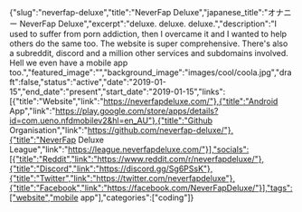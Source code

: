 {"slug":"neverfap-deluxe","title":"NeverFap Deluxe","japanese_title":"オナニー NeverFap Deluxe","excerpt":"deluxe. deluxe. deluxe.","description":"I used to suffer from porn addiction, then I overcame it and I wanted to help others do the same too. The website is super comprehensive. There's also a subreddit, discord and a million other services and subdomains involved. Hell we even have a mobile app too.","featured_image":"","background_image":"images/cool/coola.jpg","draft":false,"status":"active","date":"2019-01-15","end_date":"present","start_date":"2019-01-15","links":[{"title":"Website","link":"https://neverfapdeluxe.com/"},{"title":"Android App","link":"https://play.google.com/store/apps/details?id=com.ueno.nfdmobilev2&hl=en_AU"},{"title":"Github Organisation","link":"https://github.com/neverfap-deluxe/"},{"title":"NeverFap Deluxe League","link":"https://league.neverfapdeluxe.com/"}],"socials":[{"title":"Reddit","link":"https://www.reddit.com/r/neverfapdeluxe/"},{"title":"Discord","link":"https://discord.gg/Sg6PSsK"},{"title":"Twitter","link":"https://twitter.com/neverfapdeluxe"},{"title":"Facebook","link":"https://facebook.com/NeverFapDeluxe/"}],"tags":["website","mobile app"],"categories":["coding"]}
